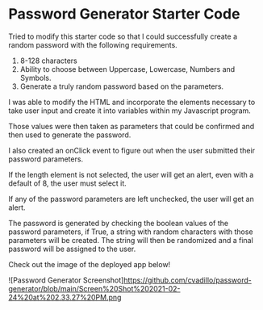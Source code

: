 # Password Generator Starter Code

Tried to modify this starter code so that I could successfully create a random password with the following requirements.

1. 8-128 characters
2. Ability to choose between Uppercase, Lowercase, Numbers and Symbols.
3. Generate a truly random password based on the parameters.

I was able to modify the HTML and incorporate the elements necessary to take user input and create it into variables within my Javascript program.

Those values were then taken as parameters that could be confirmed and then used to generate the password. 

I also created an onClick event to figure out when the user submitted their password parameters.

If the length element is not selected, the user will get an alert, even with a default of 8, the user must select it.

If any of the password parameters are left unchecked, the user will get an alert.

The password is generated by checking the boolean values of the password parameters, if True, a string with random characters with those parameters will be created. The string will then be randomized and a final password will be assigned to the user.

Check out the image of the deployed app below!

![Password Generator Screenshot]https://github.com/cvadillo/password-generator/blob/main/Screen%20Shot%202021-02-24%20at%202.33.27%20PM.png
